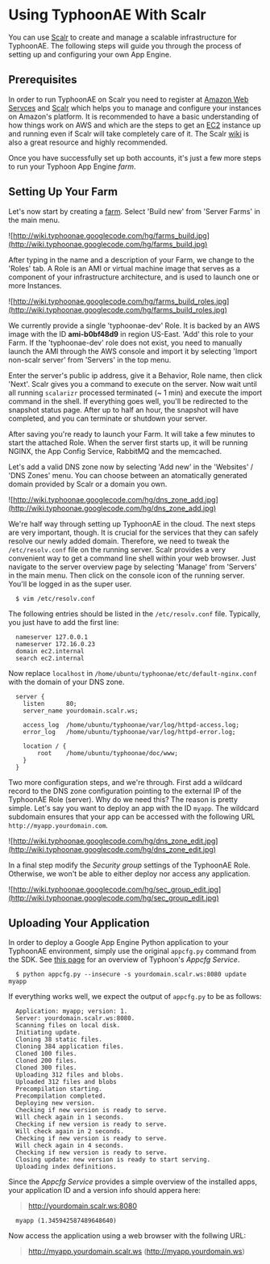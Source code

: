

# Using TyphoonAE With Scalr #

You can use [Scalr](http://scalr.net) to create and manage a scalable
infrastructure for TyphoonAE. The following steps will guide you through the
process of setting up and configuring your own App Engine.

## Prerequisites ##

In order to run TyphoonAE on Scalr you need to register at [Amazon Web Servces](http://aws.amazon.com) and [Scalr](http://scalr.net) which helps you to manage
and configure your instances on Amazon's platform. It is recommended to have a
basic understanding of how things work on AWS and which are the steps to get an
[EC2](http://aws.amazon.com/documentation/ec2/) instance up and running even if
Scalr will take completely care of it. The Scalr [wiki](http://wiki.scalr.net/)
is also a great resource and highly recommended.

Once you have successfully set up both accounts, it's just a few more steps to
run your Typhoon App Engine _farm_.

## Setting Up Your Farm ##

Let's now start by creating a [farm](http://wiki.scalr.net/What_is.../A_Farm).
Select 'Build new' from 'Server Farms' in the main menu.

![http://wiki.typhoonae.googlecode.com/hg/farms_build.jpg](http://wiki.typhoonae.googlecode.com/hg/farms_build.jpg)

After typing in the name and a description of your Farm, we change to the
'Roles' tab. A Role is an AMI or virtual machine image that serves as a
component of your infrastructure architecture, and is used to launch one or
more Instances.

![http://wiki.typhoonae.googlecode.com/hg/farms_build_roles.jpg](http://wiki.typhoonae.googlecode.com/hg/farms_build_roles.jpg)

We currently provide a single 'typhoonae-dev' Role. It is backed by an AWS
image with the ID **ami-b0bf48d9** in region US-East. 'Add' this role to your
Farm. If the 'typhoonae-dev' role does not exist, you need to manually launch
the AMI through the AWS console and import it by selecting 'Import non-scalr
server' from 'Servers' in the top menu.

Enter the server's public ip address, give it a Behavior, Role name, then click
'Next'. Scalr gives you a command to execute on the server. Now wait until all
running `scalarizr` processed terminated (~ 1 min) and execute the import
command in the shell. If everything goes well, you'll be redirected to the
snapshot status page. After up to half an hour, the snapshot will have
completed, and you can terminate or shutdown your server.

After saving you're ready to launch your Farm. It will take a few minutes to
start the attached Role. When the server first starts up, it will be running
NGINX, the App Config Service, RabbitMQ and the memcached.

Let's add a valid DNS zone now by selecting 'Add new' in the 'Websites' / 'DNS
Zones' menu. You can choose between an atomatically generated domain provided
by Scalr or a domain you own.

![http://wiki.typhoonae.googlecode.com/hg/dns_zone_add.jpg](http://wiki.typhoonae.googlecode.com/hg/dns_zone_add.jpg)

We're half way through setting up TyphoonAE in the cloud. The next steps are
very important, though. It is crucial for the services that they can safely
resolve our newly added domain. Therefore, we need to tweak the
`/etc/resolv.conf` file on the running server. Scalr provides a very convenient
way to get a command line shell within your web browser. Just navigate to the
server overview page by selecting 'Manage' from 'Servers' in the main menu.
Then click on the console icon of the running server. You'll be logged in as
the super user.

```
  $ vim /etc/resolv.conf
```

The following entries should be listed in the `/etc/resolv.conf` file.
Typically, you just have to add the first line:

```
  nameserver 127.0.0.1
  nameserver 172.16.0.23
  domain ec2.internal
  search ec2.internal
```

Now replace `localhost` in `/home/ubuntu/typhoonae/etc/default-nginx.conf` with
the domain of your DNS zone.

```
  server {
    listen      80;
    server_name yourdomain.scalr.ws;

    access_log  /home/ubuntu/typhoonae/var/log/httpd-access.log;
    error_log   /home/ubuntu/typhoonae/var/log/httpd-error.log;

    location / {
        root    /home/ubuntu/typhoonae/doc/www;
    }
  }
```

Two more configuration steps, and we're through. First add a wildcard record to
the DNS zone configuration pointing to the external IP of the TyphoonAE Role
(server). Why do we need this? The reason is pretty simple. Let's say you want
to deploy an app with the ID `myapp`. The wildcard subdomain ensures that your
app can be accessed with the following URL `http://myapp.yourdomain.com`.

![http://wiki.typhoonae.googlecode.com/hg/dns_zone_edit.jpg](http://wiki.typhoonae.googlecode.com/hg/dns_zone_edit.jpg)

In a final step modify the _Security group_ settings of the TyphoonAE Role.
Otherwise, we won't be able to either deploy nor access any application.

![http://wiki.typhoonae.googlecode.com/hg/sec_group_edit.jpg](http://wiki.typhoonae.googlecode.com/hg/sec_group_edit.jpg)

## Uploading Your Application ##

In order to deploy a Google App Engine Python application to your TyphoonAE
environment, simply use the original `appcfg.py` command from the SDK. See
[this page](UsingAppcfg.md) for an overview of Typhoon's _Appcfg Service_.

```
  $ python appcfg.py --insecure -s yourdomain.scalr.ws:8080 update myapp
```

If everything works well, we expect the output of `appcfg.py` to be as follows:

```
  Application: myapp; version: 1.
  Server: yourdomain.scalr.ws:8080.
  Scanning files on local disk.
  Initiating update.
  Cloning 38 static files.
  Cloning 384 application files.
  Cloned 100 files.
  Cloned 200 files.
  Cloned 300 files.
  Uploading 312 files and blobs.
  Uploaded 312 files and blobs
  Precompilation starting.
  Precompilation completed.
  Deploying new version.
  Checking if new version is ready to serve.
  Will check again in 1 seconds.
  Checking if new version is ready to serve.
  Will check again in 2 seconds.
  Checking if new version is ready to serve.
  Will check again in 4 seconds.
  Checking if new version is ready to serve.
  Closing update: new version is ready to start serving.
  Uploading index definitions.
```

Since the _Appcfg Service_ provides a simple overview of the installed apps,
your application ID and a version info should appera here:

> http://yourdomain.scalr.ws:8080

```
  myapp (1.345942587489648640)
```

Now access the application using a web browser with the follwing URL:

> http://myapp.yourdomain.scalr.ws (http://myapp.yourdomain.ws)